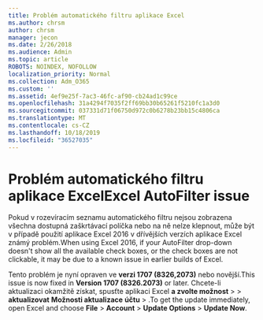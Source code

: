 ```yaml
---
title: Problém automatického filtru aplikace Excel
ms.author: chrsm
author: chrsm
manager: jecon
ms.date: 2/26/2018
ms.audience: Admin
ms.topic: article
ROBOTS: NOINDEX, NOFOLLOW
localization_priority: Normal
ms.collection: Adm_O365
ms.custom: ''
ms.assetid: 4ef9e25f-7ac3-46fc-af90-cb24ad1c99ce
ms.openlocfilehash: 31a4294f7035f2ff69bb30b65261f5210fc1a3d0
ms.sourcegitcommit: 037331d71f06750d972c0b6278b23bb15c4806ca
ms.translationtype: MT
ms.contentlocale: cs-CZ
ms.lasthandoff: 10/18/2019
ms.locfileid: "36527035"
---
```

# <a name="excel-autofilter-issue"></a><span data-ttu-id="8aa0c-102">Problém automatického filtru aplikace Excel</span><span class="sxs-lookup"><span data-stu-id="8aa0c-102">Excel AutoFilter issue</span></span>

<span data-ttu-id="8aa0c-103">Pokud v rozevíracím seznamu automatického filtru nejsou zobrazena všechna dostupná zaškrtávací políčka nebo na ně nelze klepnout, může být v případě použití aplikace Excel 2016 v dřívějších verzích aplikace Excel známý problém.</span><span class="sxs-lookup"><span data-stu-id="8aa0c-103">When using Excel 2016, if your AutoFilter drop-down doesn't show all the available check boxes, or the check boxes are not clickable, it may be due to a known issue in earlier builds of Excel.</span></span> 
  
<span data-ttu-id="8aa0c-104">Tento problém je nyní opraven ve **verzi 1707 (8326,2073)** nebo novější.</span><span class="sxs-lookup"><span data-stu-id="8aa0c-104">This issue is now fixed in **Version 1707 (8326.2073)** or later.</span></span> <span data-ttu-id="8aa0c-105">Chcete-li aktualizaci okamžitě získat, spusťte aplikaci Excel **a zvolte možnost** \> \> **aktualizovat** **Možnosti aktualizace** **účtu** \> .</span><span class="sxs-lookup"><span data-stu-id="8aa0c-105">To get the update immediately, open Excel and choose **File** \> **Account** \> **Update Options** \> **Update Now**.</span></span>
  

